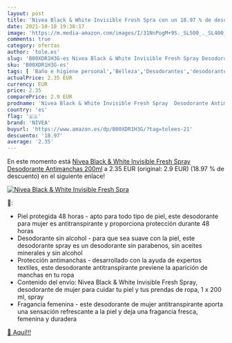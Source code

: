 ```yaml
---
layout: post
title: 'Nivea Black & White Invisible Fresh Spra con un 18.97 % de descuento'
date: 2021-10-18 19:38:17
image: 'https://m.media-amazon.com/images/I/31NnPogM+9S._SL500_._SL400_.jpg'
comments: true
category: ofertas
author: 'tole.es'
slug: 'B00XDR1H3G-es Nivea Black & White Invisible Fresh Spray Desodorante...'
sku: 'B00XDR1H3G-es'
tags: [ 'Baño e higiene personal','Belleza','Desodorantes','desodorante','nivea', ]
actualPrice: 2.35 EUR
currency: EUR
price: 2.35
comparePrice: 2.9 EUR
prodname: 'Nivea Black & White Invisible Fresh Spray  Desodorante Antimanchas  200ml'
country: 'es'
flag: '🇪🇸'
brand: 'NIVEA'
buyurl: 'https://www.amazon.es/dp/B00XDR1H3G/?tag=tolees-21'
descuento: '18.97'
average: '2.35'
---
```


En este momento está [Nivea Black & White Invisible Fresh Spray  Desodorante Antimanchas  200ml](https://www.amazon.es/dp/B00XDR1H3G/?tag=tolees-21) a 2.35 EUR (original: 2.9 EUR) (18.97 %  de descuento) en el siguiente enlace!

[![Nivea Black & White Invisible Fresh Spra](https://m.media-amazon.com/images/I/31NnPogM+9S._SL500_._SL400_.jpg)](https://www.amazon.es/dp/B00XDR1H3G/?tag=tolees-21)

🔎:

- Piel protegida 48 horas - apto para todo tipo de piel, este desodorante para mujer es antitranspirante y proporciona protección durante 48 horas
- Desodorante sin alcohol - para que sea suave con la piel, este desodorante spray es un desodorante sin parabenos, sin aceites minerales y sin alcohol
- Protección antimanchas - desarrollado con la ayuda de expertos textiles, este desodorante antitranspirante previene la aparición de manchas en tu ropa
- Contenido del envío: Nivea Black & White Invisible Fresh Spray, desodorante de mujer para cuidar tu piel y tus prendas de ropa, 1 x 200 ml, spray
- Fragancia femenina - este desodorante de mujer antitranspirante aporta una sensación refrescante a la piel y deja una fragancia fresca, femenina y duradera

[🛒 Aquí!!!](https://www.amazon.es/dp/B00XDR1H3G/?tag=tolees-21)
